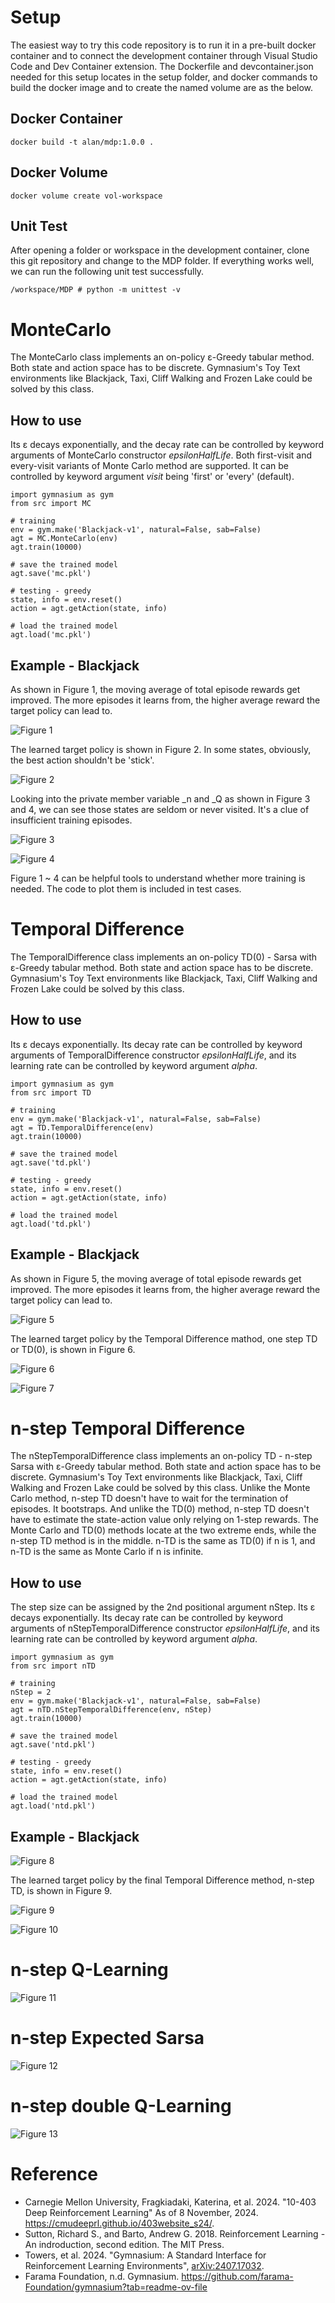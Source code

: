 # Setup
The easiest way to try this code repository is to run it in a pre-built docker container and to connect the development container through Visual 
Studio Code and Dev Container extension. The Dockerfile and devcontainer.json needed for this setup locates in the setup folder, and docker 
commands to build the docker image and to create the named volume are as the below.

## Docker Container
```
docker build -t alan/mdp:1.0.0 .
```

## Docker Volume
```
docker volume create vol-workspace
```

## Unit Test
After opening a folder or workspace in the development container, clone this git repository and change to the MDP folder. If everything works 
well, we can run the following unit test successfully.
```
/workspace/MDP # python -m unittest -v
```

# MonteCarlo
The MonteCarlo class implements an on-policy &epsilon;-Greedy tabular method. Both state and action space has to be discrete. Gymnasium's Toy 
Text environments like Blackjack, Taxi, Cliff Walking and Frozen Lake could be solved by this class.

## How to use
Its &epsilon; decays exponentially, and the decay rate can be controlled by keyword arguments of MonteCarlo constructor *epsilonHalfLife*. 
Both first-visit and every-visit variants of Monte Carlo method are supported. It can be controlled by keyword argument *visit* being 'first' 
or 'every' (default).
```
import gymnasium as gym
from src import MC

# training
env = gym.make('Blackjack-v1', natural=False, sab=False)
agt = MC.MonteCarlo(env)
agt.train(10000)

# save the trained model
agt.save('mc.pkl')

# testing - greedy
state, info = env.reset()
action = agt.getAction(state, info)

# load the trained model
agt.load('mc.pkl')
```

## Example - Blackjack
As shown in Figure 1, the moving average of total episode rewards get improved. The more episodes it learns from, the higher average reward 
the target policy can lead to. 

![Figure 1](rewards-MC.svg)

The learned target policy is shown in Figure 2. In some states, obviously, the best action shouldn't be 'stick'. 

![Figure 2](policy-MC.svg)

Looking into the private member variable _n and _Q as shown in Figure 3 and 4, we can see those states are seldom or never visited. It's a 
clue of insufficient training episodes.

![Figure 3](n.svg)

![Figure 4](Q-MC.svg)

Figure 1 ~ 4 can be helpful tools to understand whether more training is needed. The code to plot them is included in test cases.

# Temporal Difference
The TemporalDifference class implements an on-policy TD(0) - Sarsa with &epsilon;-Greedy tabular method. Both state and action space has to 
be discrete. Gymnasium's Toy Text environments like Blackjack, Taxi, Cliff Walking and Frozen Lake could be solved by this class.

## How to use
Its &epsilon; decays exponentially. Its decay rate can be controlled by keyword arguments of TemporalDifference constructor *epsilonHalfLife*, 
and its learning rate can be controlled by keyword argument *alpha*. 
```
import gymnasium as gym
from src import TD

# training
env = gym.make('Blackjack-v1', natural=False, sab=False)
agt = TD.TemporalDifference(env)
agt.train(10000)

# save the trained model
agt.save('td.pkl')

# testing - greedy
state, info = env.reset()
action = agt.getAction(state, info)

# load the trained model
agt.load('td.pkl')
```

## Example - Blackjack
As shown in Figure 5, the moving average of total episode rewards get improved. The more episodes it learns from, the higher average reward 
the target policy can lead to. 

![Figure 5](rewards-TD.svg)

The learned target policy by the Temporal Difference mathod, one step TD or TD(0), is shown in Figure 6. 

![Figure 6](policy-TD.svg)

![Figure 7](Q-TD.svg)

# n-step Temporal Difference
The nStepTemporalDifference class implements an on-policy TD - n-step Sarsa with &epsilon;-Greedy tabular method. Both state and action space 
has to be discrete. Gymnasium's Toy Text environments like Blackjack, Taxi, Cliff Walking and Frozen Lake could be solved by this class. Unlike 
the Monte Carlo method, n-step TD doesn't have to wait for the termination of episodes. It bootstraps. And unlike the TD(0) method, n-step TD 
doesn't have to estimate the state-action value only relying on 1-step rewards. The Monte Carlo and TD(0) methods locate at the two extreme ends, 
while the n-step TD method is in the middle. n-TD is the same as TD(0) if n is 1, and n-TD is the same as Monte Carlo if n is infinite.

## How to use
The step size can be assigned by the 2nd positional argument nStep. Its &epsilon; decays exponentially. Its decay rate can be controlled by 
keyword arguments of nStepTemporalDifference constructor *epsilonHalfLife*, and its learning rate can be controlled by keyword argument *alpha*. 
```
import gymnasium as gym
from src import nTD

# training
nStep = 2
env = gym.make('Blackjack-v1', natural=False, sab=False)
agt = nTD.nStepTemporalDifference(env, nStep)
agt.train(10000)

# save the trained model
agt.save('ntd.pkl')

# testing - greedy
state, info = env.reset()
action = agt.getAction(state, info)

# load the trained model
agt.load('ntd.pkl')
```

## Example - Blackjack

![Figure 8](rewards-nTD.svg)

The learned target policy by the final Temporal Difference method, n-step TD, is shown in Figure 9. 

![Figure 9](policy-nTD.svg)

![Figure 10](Q-nTD.svg)

# n-step Q-Learning
![Figure 11](rewards-nQL.svg)

# n-step Expected Sarsa
![Figure 12](rewards-nESarsa.svg)

# n-step double Q-Learning
![Figure 13](rewards-nDQL.svg)

# Reference
- Carnegie Mellon University, Fragkiadaki, Katerina, et al. 2024. "10-403 Deep Reinforcement Learning" As of 8 November, 2024. 
https://cmudeeprl.github.io/403website_s24/.
- Sutton, Richard S., and Barto, Andrew G. 2018. Reinforcement Learning - An indroduction, second edition. The MIT Press.
- Towers, et al. 2024. "Gymnasium: A Standard Interface for Reinforcement Learning Environments", [arXiv:2407.17032](https://arxiv.org/abs/2407.17032).
- Farama Foundation, n.d. Gymnasium. https://github.com/farama-Foundation/gymnasium?tab=readme-ov-file
